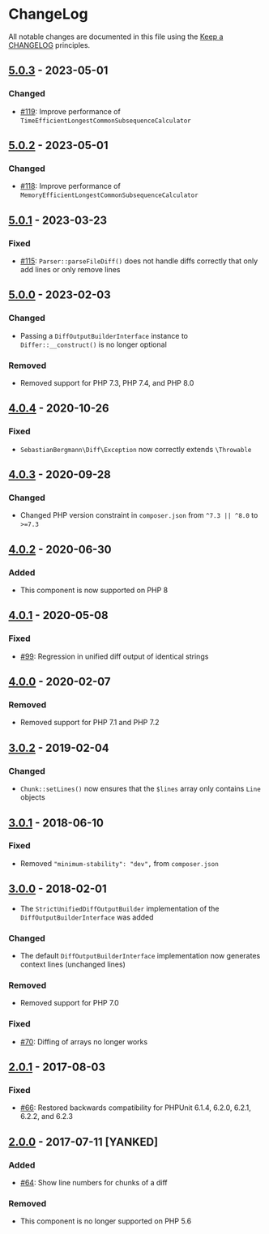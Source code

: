 # ChangeLog

All notable changes are documented in this file using the [Keep a CHANGELOG](http://keepachangelog.com/) principles.

## [5.0.3] - 2023-05-01

### Changed

* [#119](https://github.com/sebastianbergmann/diff/pull/119): Improve performance
  of `TimeEfficientLongestCommonSubsequenceCalculator`

## [5.0.2] - 2023-05-01

### Changed

* [#118](https://github.com/sebastianbergmann/diff/pull/118): Improve performance
  of `MemoryEfficientLongestCommonSubsequenceCalculator`

## [5.0.1] - 2023-03-23

### Fixed

* [#115](https://github.com/sebastianbergmann/diff/pull/115): `Parser::parseFileDiff()` does not handle diffs correctly
  that only add lines or only remove lines

## [5.0.0] - 2023-02-03

### Changed

* Passing a `DiffOutputBuilderInterface` instance to `Differ::__construct()` is no longer optional

### Removed

* Removed support for PHP 7.3, PHP 7.4, and PHP 8.0

## [4.0.4] - 2020-10-26

### Fixed

* `SebastianBergmann\Diff\Exception` now correctly extends `\Throwable`

## [4.0.3] - 2020-09-28

### Changed

* Changed PHP version constraint in `composer.json` from `^7.3 || ^8.0` to `>=7.3`

## [4.0.2] - 2020-06-30

### Added

* This component is now supported on PHP 8

## [4.0.1] - 2020-05-08

### Fixed

* [#99](https://github.com/sebastianbergmann/diff/pull/99): Regression in unified diff output of identical strings

## [4.0.0] - 2020-02-07

### Removed

* Removed support for PHP 7.1 and PHP 7.2

## [3.0.2] - 2019-02-04

### Changed

* `Chunk::setLines()` now ensures that the `$lines` array only contains `Line` objects

## [3.0.1] - 2018-06-10

### Fixed

* Removed `"minimum-stability": "dev",` from `composer.json`

## [3.0.0] - 2018-02-01

* The `StrictUnifiedDiffOutputBuilder` implementation of the `DiffOutputBuilderInterface` was added

### Changed

* The default `DiffOutputBuilderInterface` implementation now generates context lines (unchanged lines)

### Removed

* Removed support for PHP 7.0

### Fixed

* [#70](https://github.com/sebastianbergmann/diff/issues/70): Diffing of arrays no longer works

## [2.0.1] - 2017-08-03

### Fixed

* [#66](https://github.com/sebastianbergmann/diff/pull/66): Restored backwards compatibility for PHPUnit 6.1.4, 6.2.0,
  6.2.1, 6.2.2, and 6.2.3

## [2.0.0] - 2017-07-11 [YANKED]

### Added

* [#64](https://github.com/sebastianbergmann/diff/pull/64): Show line numbers for chunks of a diff

### Removed

* This component is no longer supported on PHP 5.6

[5.0.3]: https://github.com/sebastianbergmann/diff/compare/5.0.2...5.0.3

[5.0.2]: https://github.com/sebastianbergmann/diff/compare/5.0.1...5.0.2

[5.0.1]: https://github.com/sebastianbergmann/diff/compare/5.0.0...5.0.1

[5.0.0]: https://github.com/sebastianbergmann/diff/compare/4.0.4...5.0.0

[4.0.4]: https://github.com/sebastianbergmann/diff/compare/4.0.3...4.0.4

[4.0.3]: https://github.com/sebastianbergmann/diff/compare/4.0.2...4.0.3

[4.0.2]: https://github.com/sebastianbergmann/diff/compare/4.0.1...4.0.2

[4.0.1]: https://github.com/sebastianbergmann/diff/compare/4.0.0...4.0.1

[4.0.0]: https://github.com/sebastianbergmann/diff/compare/3.0.2...4.0.0

[3.0.2]: https://github.com/sebastianbergmann/diff/compare/3.0.1...3.0.2

[3.0.1]: https://github.com/sebastianbergmann/diff/compare/3.0.0...3.0.1

[3.0.0]: https://github.com/sebastianbergmann/diff/compare/2.0...3.0.0

[2.0.1]: https://github.com/sebastianbergmann/diff/compare/c341c98ce083db77f896a0aa64f5ee7652915970...2.0.1

[2.0.0]: https://github.com/sebastianbergmann/diff/compare/1.4...c341c98ce083db77f896a0aa64f5ee7652915970
